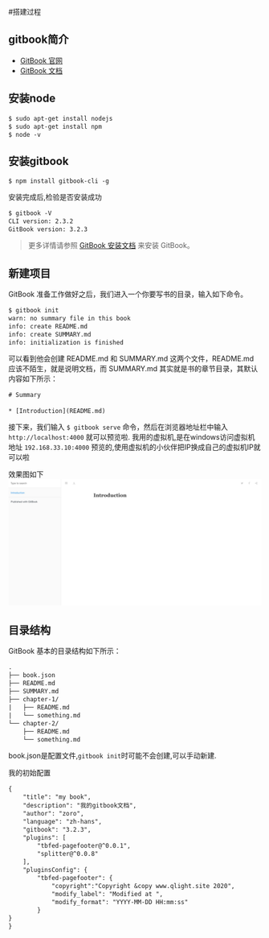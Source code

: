 #搭建过程

## gitbook简介
- [GitBook 官网](https://www.gitbook.com/)
- [GitBook 文档](https://github.com/GitbookIO/gitbook)

## 安装node
```
$ sudo apt-get install nodejs
$ sudo apt-get install npm
$ node -v
 ```

## 安装gitbook
```
$ npm install gitbook-cli -g
 ```
安装完成后,检验是否安装成功
```
$ gitbook -V
CLI version: 2.3.2
GitBook version: 3.2.3
```
>更多详情请参照 [GitBook 安装文档](https://github.com/GitbookIO/gitbook/blob/master/docs/setup.md) 来安装 GitBook。

## 新建项目
GitBook 准备工作做好之后，我们进入一个你要写书的目录，输入如下命令。
```
$ gitbook init
warn: no summary file in this book
info: create README.md
info: create SUMMARY.md
info: initialization is finished
```

可以看到他会创建 README.md 和 SUMMARY.md 这两个文件，README.md 应该不陌生，就是说明文档，而 SUMMARY.md 其实就是书的章节目录，其默认内容如下所示：
```
# Summary

* [Introduction](README.md)
```

接下来，我们输入 ```$ gitbook serve``` 命令，然后在浏览器地址栏中输入 ```http://localhost:4000``` 就可以预览啦.
我用的虚拟机,是在windows访问虚拟机地址 ```192.168.33.10:4000``` 预览的,使用虚拟机的小伙伴把IP换成自己的虚拟机IP就可以啦

效果图如下
![效果图如下](../assets/gitbookBuild/Initial_graph.jpg)


## 目录结构
GitBook 基本的目录结构如下所示：
```
.
├── book.json
├── README.md
├── SUMMARY.md
├── chapter-1/
|   ├── README.md
|   └── something.md
└── chapter-2/
    ├── README.md
    └── something.md
```

book.json是配置文件,```gitbook init```时可能不会创建,可以手动新建.

我的初始配置
```
{
	"title": "my book",
	"description": "我的gitbook文档",
    "author": "zoro",
	"language": "zh-hans",
	"gitbook": "3.2.3",
	"plugins": [
   		"tbfed-pagefooter@^0.0.1",
   		"splitter@^0.0.8"
	],
	"pluginsConfig": {
    	"tbfed-pagefooter": {
        	"copyright":"Copyright &copy www.qlight.site 2020",
        	"modify_label": "Modified at ",
        	"modify_format": "YYYY-MM-DD HH:mm:ss"
    	}
}	
}

```